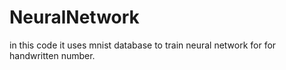 # NeuralNetwork
in this code it uses mnist database to train neural network for for handwritten number.
